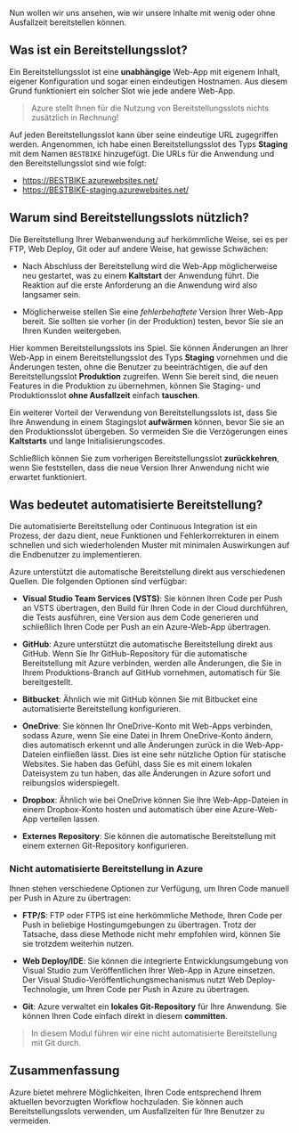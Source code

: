 Nun wollen wir uns ansehen, wie wir unsere Inhalte mit wenig oder ohne Ausfallzeit bereitstellen können.

## <a name="what-is-a-deployment-slot"></a>Was ist ein Bereitstellungsslot?

Ein Bereitstellungsslot ist eine **unabhängige** Web-App mit eigenem Inhalt, eigener Konfiguration und sogar einen eindeutigen Hostnamen. Aus diesem Grund funktioniert ein solcher Slot wie jede andere Web-App.

> Azure stellt Ihnen für die Nutzung von Bereitstellungsslots nichts zusätzlich in Rechnung!

Auf jeden Bereitstellungsslot kann über seine eindeutige URL zugegriffen werden. Angenommen, ich habe einen Bereitstellungsslot des Typs **Staging** mit dem Namen `BESTBIKE` hinzugefügt. Die URLs für die Anwendung und den Bereitstellungsslot sind wie folgt:

- https://BESTBIKE.azurewebsites.net/
- https://BESTBIKE-staging.azurewebsites.net/

## <a name="why-are-deployment-slots-useful"></a>Warum sind Bereitstellungsslots nützlich?

Die Bereitstellung Ihrer Webanwendung auf herkömmliche Weise, sei es per FTP, Web Deploy, Git oder auf andere Weise, hat gewisse Schwächen:

- Nach Abschluss der Bereitstellung wird die Web-App möglicherweise neu gestartet, was zu einem **Kaltstart** der Anwendung führt. Die Reaktion auf die erste Anforderung an die Anwendung wird also langsamer sein.

- Möglicherweise stellen Sie eine *fehlerbehaftete* Version Ihrer Web-App bereit. Sie sollten sie vorher (in der Produktion) testen, bevor Sie sie an Ihren Kunden weitergeben.

Hier kommen Bereitstellungsslots ins Spiel. Sie können Änderungen an Ihrer Web-App in einem Bereitstellungsslot des Typs **Staging** vornehmen und die Änderungen testen, ohne die Benutzer zu beeinträchtigen, die auf den Bereitstellungsslot **Produktion** zugreifen. Wenn Sie bereit sind, die neuen Features in die Produktion zu übernehmen, können Sie Staging- und Produktionsslot **ohne Ausfallzeit** einfach **tauschen**.

Ein weiterer Vorteil der Verwendung von Bereitstellungsslots ist, dass Sie Ihre Anwendung in einem Stagingslot **aufwärmen** können, bevor Sie sie an den Produktionsslot übergeben. So vermeiden Sie die Verzögerungen eines **Kaltstarts** und lange Initialisierungscodes.

Schließlich können Sie zum vorherigen Bereitstellungsslot **zurückkehren**, wenn Sie feststellen, dass die neue Version Ihrer Anwendung nicht wie erwartet funktioniert.

## <a name="what-is-automated-deployment"></a>Was bedeutet automatisierte Bereitstellung?

Die automatisierte Bereitstellung oder Continuous Integration ist ein Prozess, der dazu dient, neue Funktionen und Fehlerkorrekturen in einem schnellen und sich wiederholenden Muster mit minimalen Auswirkungen auf die Endbenutzer zu implementieren.

Azure unterstützt die automatische Bereitstellung direkt aus verschiedenen Quellen. Die folgenden Optionen sind verfügbar:

- **Visual Studio Team Services (VSTS)**: Sie können Ihren Code per Push an VSTS übertragen, den Build für Ihren Code in der Cloud durchführen, die Tests ausführen, eine Version aus dem Code generieren und schließlich Ihren Code per Push an ein Azure-Web-App übertragen.

- **GitHub**: Azure unterstützt die automatische Bereitstellung direkt aus GitHub. Wenn Sie Ihr GitHub-Repository für die automatische Bereitstellung mit Azure verbinden, werden alle Änderungen, die Sie in Ihrem Produktions-Branch auf GitHub vornehmen, automatisch für Sie bereitgestellt.

- **Bitbucket**: Ähnlich wie mit GitHub können Sie mit Bitbucket eine automatisierte Bereitstellung konfigurieren.

- **OneDrive**: Sie können Ihr OneDrive-Konto mit Web-Apps verbinden, sodass Azure, wenn Sie eine Datei in Ihrem OneDrive-Konto ändern, dies automatisch erkennt und alle Änderungen zurück in die Web-App-Dateien einfließen lässt. Dies ist eine sehr nützliche Option für statische Websites. Sie haben das Gefühl, dass Sie es mit einem lokalen Dateisystem zu tun haben, das alle Änderungen in Azure sofort und reibungslos widerspiegelt.

- **Dropbox**: Ähnlich wie bei OneDrive können Sie Ihre Web-App-Dateien in einem Dropbox-Konto hosten und automatisch über eine Azure-Web-App verteilen lassen.

- **Externes Repository**: Sie können die automatische Bereitstellung mit einem externen Git-Repository konfigurieren.

### <a name="non-automated-deployment-to-azure"></a>Nicht automatisierte Bereitstellung in Azure

Ihnen stehen verschiedene Optionen zur Verfügung, um Ihren Code manuell per Push in Azure zu übertragen:

- **FTP/S**: FTP oder FTPS ist eine herkömmliche Methode, Ihren Code per Push in beliebige Hostingumgebungen zu übertragen. Trotz der Tatsache, dass diese Methode nicht mehr empfohlen wird, können Sie sie trotzdem weiterhin nutzen.

- **Web Deploy/IDE**: Sie können die integrierte Entwicklungsumgebung von Visual Studio zum Veröffentlichen Ihrer Web-App in Azure einsetzen. Der Visual Studio-Veröffentlichungsmechanismus nutzt Web Deploy-Technologie, um Ihren Code per Push in Azure zu übertragen.

- **Git**: Azure verwaltet ein **lokales Git-Repository** für Ihre Anwendung. Sie können Ihren Code einfach direkt in diesem **committen**.

> In diesem Modul führen wir eine nicht automatisierte Bereitstellung mit Git durch.

## <a name="summary"></a>Zusammenfassung

Azure bietet mehrere Möglichkeiten, Ihren Code entsprechend Ihrem aktuellen bevorzugten Workflow hochzuladen. Sie können auch Bereitstellungsslots verwenden, um Ausfallzeiten für Ihre Benutzer zu vermeiden.

